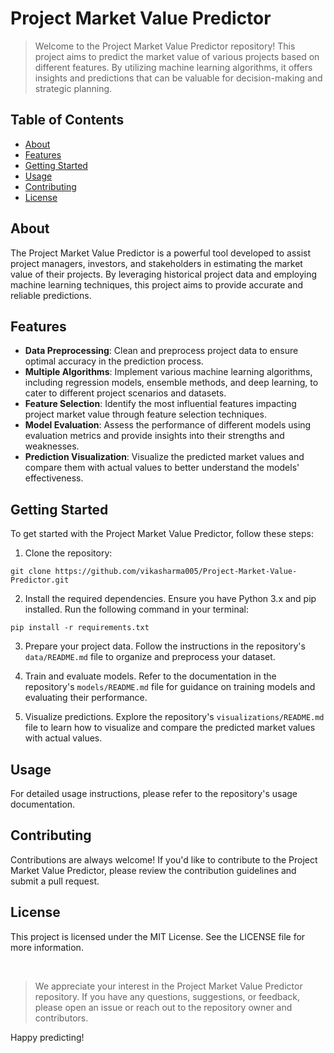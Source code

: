 # Project Market Value Predictor
> Welcome to the Project Market Value Predictor repository! This project aims to predict the market value of various projects based on different features. By utilizing machine learning algorithms, it offers insights and predictions that can be valuable for decision-making and strategic planning.

## Table of Contents
- [About](#About)
- [Features](#Features)
- [Getting Started](#Getting-Started)
- [Usage](#Usage)
- [Contributing](#Contributing)
- [License](#License)

## About
The Project Market Value Predictor is a powerful tool developed to assist project managers, investors, and stakeholders in estimating the market value of their projects. By leveraging historical project data and employing machine learning techniques, this project aims to provide accurate and reliable predictions.

## Features
- **Data Preprocessing**: Clean and preprocess project data to ensure optimal accuracy in the prediction process.
- **Multiple Algorithms**: Implement various machine learning algorithms, including regression models, ensemble methods, and deep learning, to cater to different project scenarios and datasets.
- **Feature Selection**: Identify the most influential features impacting project market value through feature selection techniques.
- **Model Evaluation**: Assess the performance of different models using evaluation metrics and provide insights into their strengths and weaknesses.
- **Prediction Visualization**: Visualize the predicted market values and compare them with actual values to better understand the models' effectiveness.

## Getting Started
To get started with the Project Market Value Predictor, follow these steps:

1. Clone the repository:
``` shell
git clone https://github.com/vikasharma005/Project-Market-Value-Predictor.git
```
2. Install the required dependencies. Ensure you have Python 3.x and pip installed. Run the following command in your terminal:
``` shell
pip install -r requirements.txt
```

3. Prepare your project data. Follow the instructions in the repository's `data/README.md` file to organize and preprocess your dataset.

4. Train and evaluate models. Refer to the documentation in the repository's `models/README.md` file for guidance on training models and evaluating their performance.

5. Visualize predictions. Explore the repository's `visualizations/README.md` file to learn how to visualize and compare the predicted market values with actual values.

## Usage
For detailed usage instructions, please refer to the repository's usage documentation.

## Contributing
Contributions are always welcome! If you'd like to contribute to the Project Market Value Predictor, please review the contribution guidelines and submit a pull request.

## License
This project is licensed under the MIT License. See the LICENSE file for more information.

<br/>

> We appreciate your interest in the Project Market Value Predictor repository. If you have any questions, suggestions, or feedback, please open an issue or reach out to the repository owner and contributors.

Happy predicting!
